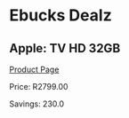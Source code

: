 
# Ebucks Dealz
## Apple: TV HD 32GB
[Product Page](https://www.ebucks.com/web/shop/productSelected.do?prodId=689997660&catId=365589006)

Price: R2799.00

Savings: 230.0


	